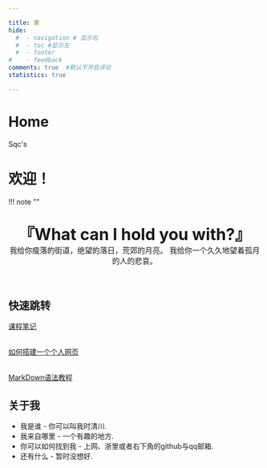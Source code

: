 ```yaml
---

title: 家
hide:
  #  - navigation # 显示右
  #  - toc #显示左
  #  - footer
#    - feedback  
comments: true  #默认不开启评论
statistics: true

---
```

<!-- # Welcome to MkDocs

For full documentation visit [mkdocs.org](https://www.mkdocs.org).

## Commands

* `mkdocs new [dir-name]` - Create a new project.
* `mkdocs serve` - Start the live-reloading docs server.
* `mkdocs build` - Build the documentation site.
* `mkdocs -h` - Print help message and exit.

## Project layout

    mkdocs.yml    # The configuration file.
    docs/
        index.md  # The documentation homepage.
        ...       # Other markdown pages, images and other files. -->
<link rel="stylesheet" href="stylesheets/extra.css">
<div class="extra3">
    <h1 class="heading-1">Home</h1>
    <span class="budget">Sqc's</span>
</div>

# 欢迎！
!!! note "" 
    <br><br>
    <div align="center" style="font-size:32px;font-weight:bold">
        『What can I hold you with?』
    </div>
    <div align="center" style="font-size:15px">
       我给你瘦落的街道，绝望的落日，荒郊的月亮。
       我给你一个久久地望着孤月的人的悲哀。
    </div>
    <br><br>
## 快速跳转

 [课程笔记](https://sqc-cyh.github.io/LessonsNotes)
 <br></br>

 [如何搭建一个个人网页](https://sqc-cyh.github.io/SkillTree/MakeYourOwnWeb)
 <br></br>

 [MarkDown语法教程](https://sqc-cyh.github.io/SkillTree/MarkDown)

## 关于我

* 我是谁 - 你可以叫我时清川.
* 我来自哪里 - 一个有趣的地方.
* 你可以如何找到我 - 上网、浙里或者右下角的github与qq邮箱.
* 还有什么 - 暂时没想好.





